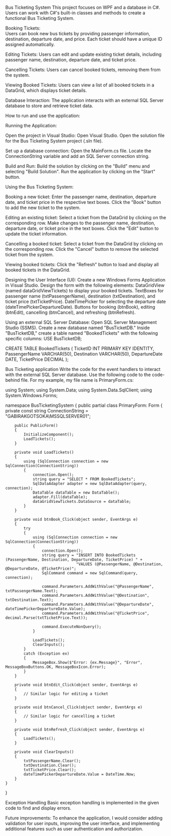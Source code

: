 Bus Ticketing System
This project focuses on WPF and a database in C#. Users can work with C#'s built-in classes and methods to create a functional Bus Ticketing System.   

Booking Tickets:  
Users can book new bus tickets by providing passenger information, destination, departure date, and price. 
Each ticket should have a unique ID assigned automatically. 

Editing Tickets:  Users can edit and update existing ticket details, including passenger name, destination, departure date, and ticket price. 

Cancelling Tickets:  Users can cancel booked tickets, removing them from the system. 

Viewing Booked Tickets:  Users can view a list of all booked tickets in a DataGrid, which displays ticket details. 

Database Interaction:  The application interacts with an external SQL Server database to store and retrieve ticket data. 

How to run and use the application:

Running the Application:

Open the project in Visual Studio:
Open Visual Studio.
Open the solution file for the Bus Ticketing System project (.sln file).

Set up a database connection:
Open the MainForm.cs file.
Locate the ConnectionString variable and add an SQL Server connection string.

Build and Run:
Build the solution by clicking on the "Build" menu and selecting "Build Solution".
Run the application by clicking on the "Start" button.  

Using the Bus Ticketing System:

Booking a new ticket:
Enter the passenger name, destination, departure date, and ticket price in the respective text boxes.
Click the "Book" button to add the new ticket to the system.

Editing an existing ticket:
Select a ticket from the DataGrid by clicking on the corresponding row.
Make changes to the passenger name, destination, departure date, or ticket price in the text boxes.
Click the "Edit" button to update the ticket information.

Cancelling a booked ticket:
Select a ticket from the DataGrid by clicking on the corresponding row.
Click the "Cancel" button to remove the selected ticket from the system.

Viewing booked tickets:
Click the "Refresh" button to load and display all booked tickets in the DataGrid.

Designing the User Interface (UI):
Create a new Windows Forms Application in Visual Studio.
Design the form with the following elements:
DataGridView (named dataGridViewTickets) to display your booked tickets.
TextBoxes for passenger name (txtPassengerName), destination (txtDestination), and ticket price (txtTicketPrice).
DateTimePicker for selecting the departure date (dateTimePickerDepartureDate).
Buttons for booking (btnBook), editing (btnEdit), cancelling (btnCancel), and refreshing (btnRefresh).

Using an external SQL Server Database:
Open SQL Server Management Studio (SSMS).
Create a new database named "BusTicketDB."
Inside "BusTicketDB," create a table named "BookedTickets" with the following specific columns:
USE BusTicketDB;

CREATE TABLE BookedTickets
(
    TicketID INT PRIMARY KEY IDENTITY,
    PassengerName VARCHAR(50),
    Destination VARCHAR(50),
    DepartureDate DATE,
    TicketPrice DECIMAL
);

Bus Ticketing application
Write the code for the event handlers to interact with the external SQL Server database. 
Use the following code to the code-behind file. For my example, my file name is PrimaryForm.cs:

using System;
using System.Data;
using System.Data.SqlClient;
using System.Windows.Forms;

namespace BusTicketingSystem
{
    public partial class PrimaryForm: Form
    {
        private const string ConnectionString = "GABIRAKGOTSOKA\MSSQLSERVER01";

        public PublicForm()
        {
            InitializeComponent();
            LoadTickets();
        }

        private void LoadTickets()
        {
            using (SqlConnection connection = new SqlConnection(ConnectionString))
            {
                connection.Open();
                string query = "SELECT * FROM BookedTickets";
                SqlDataAdapter adapter = new SqlDataAdapter(query, connection);
                DataTable dataTable = new DataTable();
                adapter.Fill(dataTable);
                dataGridViewTickets.DataSource = dataTable;
            }
        }

        private void btnBook_Click(object sender, EventArgs e)
        {
            try
            {
                using (SqlConnection connection = new SqlConnection(ConnectionString))
                {
                    connection.Open();
                    string query = "INSERT INTO BookedTickets (PassengerName, Destination, DepartureDate, TicketPrice) " +
                                   "VALUES (@PassengerName, @Destination, @DepartureDate, @TicketPrice)";
                    SqlCommand command = new SqlCommand(query, connection);

                    command.Parameters.AddWithValue("@PassengerName", txtPassengerName.Text);
                    command.Parameters.AddWithValue("@Destination", txtDestination.Text);
                    command.Parameters.AddWithValue("@DepartureDate", dateTimePickerDepartureDate.Value);
                    command.Parameters.AddWithValue("@TicketPrice", decimal.Parse(txtTicketPrice.Text));

                    command.ExecuteNonQuery();
                }

                LoadTickets();
                ClearInputs();
            }
            catch (Exception ex)
            {
                MessageBox.Show($"Error: {ex.Message}", "Error", MessageBoxButtons.OK, MessageBoxIcon.Error);
            }
        }

        private void btnEdit_Click(object sender, EventArgs e)
        {
            // Similar logic for editing a ticket
        }

        private void btnCancel_Click(object sender, EventArgs e)
        {
            // Similar logic for cancelling a ticket
        }

        private void btnRefresh_Click(object sender, EventArgs e)
        {
            LoadTickets();
        }

        private void ClearInputs()
        {
            txtPassengerName.Clear();
            txtDestination.Clear();
            txtTicketPrice.Clear();
            dateTimePickerDepartureDate.Value = DateTime.Now;
        }
    }
}

Exception Handling
Basic exception handling is implemented in the given code to find and display errors.

Future improvements:
To enhance the application, I would consider adding validation for user inputs, improving the user interface, and implementing additional features such as user authentication and authorization.


